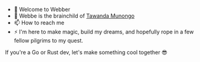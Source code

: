 - 👋 Welcome to Webber
- 👀 Webbe is the brainchild of [Tawanda Munongo](https://github.com/tmunongo)
- 📫 How to reach me
- ⚡ I'm here to make magic, build my dreams, and hopefully rope in a few fellow pilgrims to my quest.

If you're a Go or Rust dev, let's make something cool together 😎
<!---
webbesoft/webbesoft is a ✨ special ✨ repository because its `README.md` (this file) appears on your GitHub profile.
You can click the Preview link to take a look at your changes.
--->
